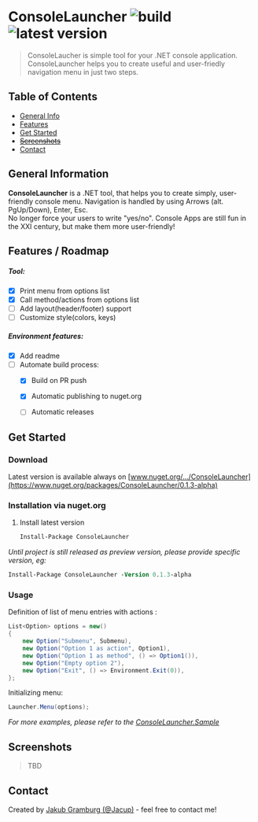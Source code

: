 # ConsoleLauncher ![build](https://github.com/Jacup/ConsoleLauncher/blob/main/.github/workflows/dotnet.yml/badge.svg) ![latest version](https://github.com/Jacup/ConsoleLauncher/blob/main/.github/workflows/publish.yml/badge.svg)
> ConsoleLaucher is simple tool for your .NET console application. ConsoleLauncher helps you to create useful and user-friedly navigation menu in  just two steps.

## Table of Contents
* [General Info](#general-information)
* [Features](#features-/-roadmap)
* [Get Started](#get-started)
* [~~Screenshots~~](#screenshots)
* [Contact](#contact)


## General Information
**ConsoleLauncher** is a .NET tool, that helps you to create simply, user-friendly console menu. Navigation is handled by using Arrows (alt. PgUp/Down), Enter, Esc.  
No longer force your users to write "yes/no". Console Apps are still fun in the XXI century, but make them more user-friendly!   


## Features / Roadmap
##### Tool: 
- [x] Print menu from options list 
- [x] Call method/actions from options list
- [ ] Add layout(header/footer) support
- [ ] Customize style(colors, keys)

##### Environment features: 
- [x] Add readme
- [ ] Automate build process:
    - [x] Build on PR push
    - [x] Automatic publishing to nuget.org
    - [ ] Automatic releases


## Get Started

### Download

Latest version is available always on [www.nuget.org/.../ConsoleLauncher](https://www.nuget.org/packages/ConsoleLauncher/0.1.3-alpha)


### Installation via nuget.org

1. Install latest version
   ```ps
   Install-Package ConsoleLauncher
   ```
*Until project is still released as preview version, please provide specific version, eg:*
```ps
Install-Package ConsoleLauncher -Version 0.1.3-alpha
```


### Usage


Definition of list of menu entries with actions :
```cs
List<Option> options = new()
{
    new Option("Submenu", Submenu),
    new Option("Option 1 as action", Option1),
    new Option("Option 1 as method", () => Option1()),
    new Option("Empty option 2"),
    new Option("Exit", () => Environment.Exit(0)),
};
```

Initializing menu:
```cs
Launcher.Menu(options);
```

_For more examples, please refer to the [ConsoleLauncher.Sample](https://github.com/Jacup/ConsoleLauncher/tree/main/ConsoleLauncher.Sample)_


## Screenshots


> TBD


## Contact


Created by [Jakub Gramburg (@Jacup)](https://github.com/Jacup) - feel free to contact me!
